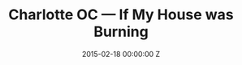 ---
title: Charlotte OC — If My House was Burning
date: 2015-02-18 00:00:00 Z
categories:
- promo
position: 4
is-front: true
image: "/uploads/charlotte-oc-if-my-house-was-burning.jpg"
vimeo: 119973654
director: Georgia Hudson
production-company: Agile Films
camera: Arri Alexa 4:3 Anamorphic
layout: project
---